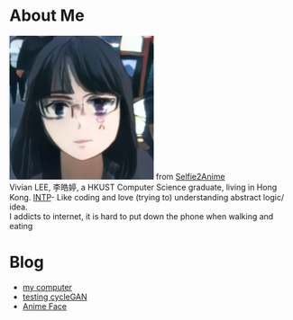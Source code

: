 # About Me
![](img/selfie2anime/2.jpg) from [Selfie2Anime](anime_face.html#selfie2anime)  
Vivian LEE, 李皓婷, a HKUST Computer Science graduate, living in Hong Kong. [INTP](https://zh.wikipedia.org/wiki/INTP)- Like coding and love (trying to) understanding abstract logic/ idea.  
I addicts to internet, it is hard to put down the phone when walking and eating


# Blog
* [my computer](computer.md)
* [testing cycleGAN](cycleGAN.md)
* [Anime Face](anime_face.md)
